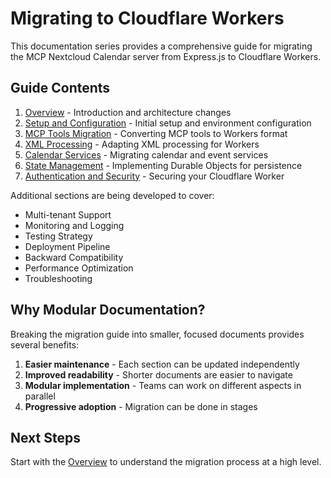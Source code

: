 # Migrating to Cloudflare Workers

This documentation series provides a comprehensive guide for migrating the MCP Nextcloud Calendar server from Express.js to Cloudflare Workers.

## Guide Contents

1. [Overview](./01-overview.md) - Introduction and architecture changes
2. [Setup and Configuration](./02-setup.md) - Initial setup and environment configuration
3. [MCP Tools Migration](./03-mcp-tools.md) - Converting MCP tools to Workers format
4. [XML Processing](./04-xml-processing.md) - Adapting XML processing for Workers
5. [Calendar Services](./05-calendar-services.md) - Migrating calendar and event services
6. [State Management](./06-state-management.md) - Implementing Durable Objects for persistence
7. [Authentication and Security](./07-auth-security.md) - Securing your Cloudflare Worker

Additional sections are being developed to cover:

- Multi-tenant Support
- Monitoring and Logging
- Testing Strategy
- Deployment Pipeline
- Backward Compatibility
- Performance Optimization
- Troubleshooting

## Why Modular Documentation?

Breaking the migration guide into smaller, focused documents provides several benefits:

1. **Easier maintenance** - Each section can be updated independently
2. **Improved readability** - Shorter documents are easier to navigate
3. **Modular implementation** - Teams can work on different aspects in parallel
4. **Progressive adoption** - Migration can be done in stages

## Next Steps

Start with the [Overview](./01-overview.md) to understand the migration process at a high level.